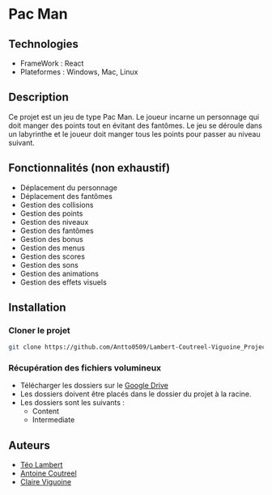 # Pac Man

## Technologies
- FrameWork : React
- Plateformes : Windows, Mac, Linux

## Description
Ce projet est un jeu de type Pac Man. Le joueur incarne un personnage qui doit manger des points tout en évitant des fantômes. Le jeu se déroule dans un labyrinthe et le joueur doit manger tous les points pour passer au niveau suivant.

## Fonctionnalités (non exhaustif)
- Déplacement du personnage
- Déplacement des fantômes
- Gestion des collisions
- Gestion des points
- Gestion des niveaux
- Gestion des fantômes
- Gestion des bonus
- Gestion des menus
- Gestion des scores
- Gestion des sons
- Gestion des animations
- Gestion des effets visuels
  
## Installation
### Cloner le projet
```bash
git clone https://github.com/Antto0509/Lambert-Coutreel-Viguoine_Project.git
```

### Récupération des fichiers volumineux
- Télécharger les dossiers sur le [Google Drive](https://drive.google.com/drive/folders/1yDIURYddkw_88gu9ig0xIUOljuDGMUVE?usp=sharing)
- Les dossiers doivent être placés dans le dossier du projet à la racine.
- Les dossiers sont les suivants :
  - Content
  - Intermediate

## Auteurs
- [Téo Lambert](https://www.linkedin.com/in/t%C3%A9o-lambert-874832253/)
- [Antoine Coutreel](https://linkedin.com/in/antoine-coutreel)
- [Claire Viguoine](https://www.linkedin.com/in/c-viguoine/)